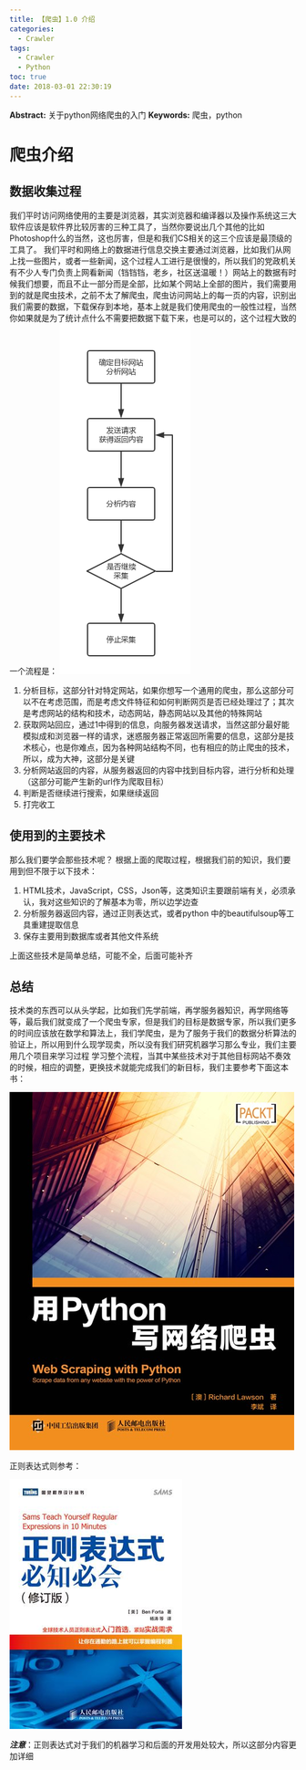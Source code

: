```yaml
---
title: 【爬虫】1.0 介绍
categories:
  - Crawler
tags:
  - Crawler
  - Python
toc: true
date: 2018-03-01 22:30:19
---
```


**Abstract:** 关于python网络爬虫的入门
**Keywords:** 爬虫，python

<!--more-->

# 爬虫介绍
## 数据收集过程
我们平时访问网络使用的主要是浏览器，其实浏览器和编译器以及操作系统这三大软件应该是软件界比较厉害的三种工具了，当然你要说出几个其他的比如Photoshop什么的当然，这也厉害，但是和我们CS相关的这三个应该是最顶级的工具了。
我们平时和网络上的数据进行信息交换主要通过浏览器，比如我们从网上找一些图片，或者一些新闻，这个过程人工进行是很慢的，所以我们的党政机关有不少人专门负责上网看新闻（铛铛铛，老乡，社区送温暖！）网站上的数据有时候我们想要，而且不止一部分而是全部，比如某个网站上全部的图片，我们需要用到的就是爬虫技术，之前不太了解爬虫，爬虫访问网站上的每一页的内容，识别出我们需要的数据，下载保存到本地，基本上就是我们使用爬虫的一般性过程，当然你如果就是为了统计点什么不需要把数据下载下来，也是可以的，这个过程大致的一个流程是：
![](./crawler.png)
1. 分析目标，这部分针对特定网站，如果你想写一个通用的爬虫，那么这部分可以不在考虑范围，而是考虑文件特征和如何判断网页是否已经处理过了；其次是考虑网站的结构和技术，动态网站，静态网站以及其他的特殊网站
2. 获取网站回应，通过1中得到的信息，向服务器发送请求，当然这部分最好能模拟成和浏览器一样的请求，迷惑服务器正常返回所需要的信息，这部分是技术核心，也是你难点，因为各种网站结构不同，也有相应的防止爬虫的技术，所以，成为大神，这部分是关键
3. 分析网站返回的内容，从服务器返回的内容中找到目标内容，进行分析和处理（这部分可能产生新的url作为爬取目标）
4. 判断是否继续进行搜索，如果继续返回
5. 打完收工
## 使用到的主要技术
那么我们要学会那些技术呢？
根据上面的爬取过程，根据我们前的知识，我们要用到但不限于以下技术：
1. HTML技术，JavaScript，CSS，Json等，这类知识主要跟前端有关，必须承认，我对这些知识的了解基本为零，所以边学边查
2. 分析服务器返回内容，通过正则表达式，或者python 中的beautifulsoup等工具重建提取信息
3. 保存主要用到数据库或者其他文件系统

上面这些技术是简单总结，可能不全，后面可能补齐
## 总结
技术类的东西可以从头学起，比如我们先学前端，再学服务器知识，再学网络等等，最后我们就变成了一个爬虫专家，但是我们的目标是数据专家，所以我们更多的时间应该放在数学和算法上，我们学爬虫，是为了服务于我们的数据分析算法的验证上，所以用到什么现学现卖，所以没有我们研究机器学习那么专业，我们主要用几个项目来学习过程
学习整个流程，当其中某些技术对于其他目标网站不奏效的时候，相应的调整，更换技术就能完成我们的新目标，我们主要参考下面这本书：

![](./python.jpeg)

正则表达式则参考：

![](./re.jpg)

***注意***：正则表达式对于我们的机器学习和后面的开发用处较大，所以这部分内容更加详细





